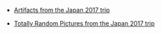 
- [Artifacts from the Japan 2017 trip](/2017/05/10155589660803912/)

- [Totally Random Pictures from the Japan 2017 trip](/2017/05/10155586341493912/)
